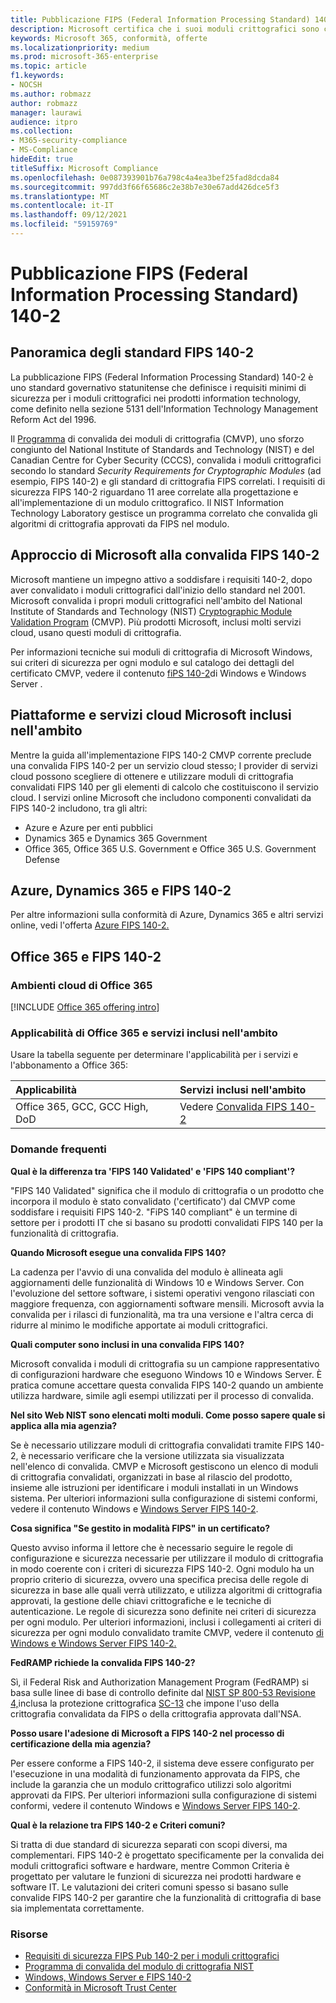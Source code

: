 ```yaml
---
title: Pubblicazione FIPS (Federal Information Processing Standard) 140-2
description: Microsoft certifica che i suoi moduli crittografici sono conformi al Federal Information Processing Standard statunitense.
keywords: Microsoft 365, conformità, offerte
ms.localizationpriority: medium
ms.prod: microsoft-365-enterprise
ms.topic: article
f1.keywords:
- NOCSH
ms.author: robmazz
author: robmazz
manager: laurawi
audience: itpro
ms.collection:
- M365-security-compliance
- MS-Compliance
hideEdit: true
titleSuffix: Microsoft Compliance
ms.openlocfilehash: 0e087393901b76a798c4a4ea3bef25fad8dcda84
ms.sourcegitcommit: 997dd3f66f65686c2e38b7e30e67add426dce5f3
ms.translationtype: MT
ms.contentlocale: it-IT
ms.lasthandoff: 09/12/2021
ms.locfileid: "59159769"
---
```

# <a name="federal-information-processing-standard-fips-publication-140-2"></a>Pubblicazione FIPS (Federal Information Processing Standard) 140-2

## <a name="fips-140-2-standard-overview"></a>Panoramica degli standard FIPS 140-2

La pubblicazione FIPS (Federal Information Processing Standard) 140-2 è uno standard governativo statunitense che definisce i requisiti minimi di sicurezza per i moduli crittografici nei prodotti information technology, come definito nella sezione 5131 dell'Information Technology Management Reform Act del 1996.

Il [Programma](https://csrc.nist.gov/Projects/cryptographic-module-validation-program) di convalida dei moduli di crittografia (CMVP), uno sforzo congiunto del National Institute of Standards and Technology (NIST) e del Canadian Centre for Cyber Security (CCCS), convalida i moduli crittografici secondo lo standard *Security Requirements for Cryptographic Modules* (ad esempio, FIPS 140-2) e gli standard di crittografia FIPS correlati. I requisiti di sicurezza FIPS 140-2 riguardano 11 aree correlate alla progettazione e all'implementazione di un modulo crittografico. Il NIST Information Technology Laboratory gestisce un programma correlato che convalida gli algoritmi di crittografia approvati da FIPS nel modulo.

## <a name="microsofts-approach-to-fips-140-2-validation"></a>Approccio di Microsoft alla convalida FIPS 140-2

Microsoft mantiene un impegno attivo a soddisfare i requisiti 140-2, dopo aver convalidato i moduli crittografici dall'inizio dello standard nel 2001. Microsoft convalida i propri moduli crittografici nell'ambito del National Institute of Standards and Technology (NIST) [Cryptographic Module Validation Program](https://csrc.nist.gov/Projects/cryptographic-module-validation-program) (CMVP). Più prodotti Microsoft, inclusi molti servizi cloud, usano questi moduli di crittografia.

Per informazioni tecniche sui moduli di crittografia di Microsoft Windows, sui criteri di sicurezza per ogni modulo e sul catalogo dei dettagli del certificato CMVP, vedere il contenuto [fiPS 140-2](https://aka.ms/AA6ehud)di Windows e Windows Server .

## <a name="microsoft-in-scope-cloud-platforms--services"></a>Piattaforme e servizi cloud Microsoft inclusi nell'ambito

Mentre la guida all'implementazione FIPS 140-2 CMVP corrente preclude una convalida FIPS 140-2 per un servizio cloud stesso; I provider di servizi cloud possono scegliere di ottenere e utilizzare moduli di crittografia convalidati FIPS 140 per gli elementi di calcolo che costituiscono il servizio cloud. I servizi online Microsoft che includono componenti convalidati da FIPS 140-2 includono, tra gli altri:

- Azure e Azure per enti pubblici
- Dynamics 365 e Dynamics 365 Government
- Office 365, Office 365 U.S. Government e Office 365 U.S. Government Defense

## <a name="azure-dynamics-365-and-fips-140-2"></a>Azure, Dynamics 365 e FIPS 140-2

Per altre informazioni sulla conformità di Azure, Dynamics 365 e altri servizi online, vedi l'offerta [Azure FIPS 140-2.](/azure/compliance/offerings/offering-fips-140-2)

## <a name="office-365-and-fips-140-2"></a>Office 365 e FIPS 140-2

### <a name="office-365-cloud-environments"></a>Ambienti cloud di Office 365

[!INCLUDE [Office 365 offering intro](../includes/o365-offering-introduction.md)]

### <a name="office-365-applicability-and-in-scope-services"></a>Applicabilità di Office 365 e servizi inclusi nell'ambito

Usare la tabella seguente per determinare l'applicabilità per i servizi e l'abbonamento a Office 365:

| **Applicabilità** | **Servizi inclusi nell'ambito** |
|:------------------|:----------------------|
| Office 365, GCC, GCC High, DoD | Vedere [Convalida FIPS 140-2](/windows/security/threat-protection/fips-140-validation) |

### <a name="frequently-asked-questions"></a>Domande frequenti

**Qual è la differenza tra 'FIPS 140 Validated' e 'FIPS 140 compliant'?**

"FIPS 140 Validated" significa che il modulo di crittografia o un prodotto che incorpora il modulo è stato convalidato ('certificato') dal CMVP come soddisfare i requisiti FIPS 140-2. "FiPS 140 compliant" è un termine di settore per i prodotti IT che si basano su prodotti convalidati FIPS 140 per la funzionalità di crittografia.

**Quando Microsoft esegue una convalida FIPS 140?**

La cadenza per l'avvio di una convalida del modulo è allineata agli aggiornamenti delle funzionalità di Windows 10 e Windows Server. Con l'evoluzione del settore software, i sistemi operativi vengono rilasciati con maggiore frequenza, con aggiornamenti software mensili. Microsoft avvia la convalida per i rilasci di funzionalità, ma tra una versione e l'altra cerca di ridurre al minimo le modifiche apportate ai moduli crittografici.

**Quali computer sono inclusi in una convalida FIPS 140?**

Microsoft convalida i moduli di crittografia su un campione rappresentativo di configurazioni hardware che eseguono Windows 10 e Windows Server. È pratica comune accettare questa convalida FIPS 140-2 quando un ambiente utilizza hardware, simile agli esempi utilizzati per il processo di convalida.

**Nel sito Web NIST sono elencati molti moduli. Come posso sapere quale si applica alla mia agenzia?**

Se è necessario utilizzare moduli di crittografia convalidati tramite FIPS 140-2, è necessario verificare che la versione utilizzata sia visualizzata nell'elenco di convalida. CMVP e Microsoft gestiscono un elenco di moduli di crittografia convalidati, organizzati in base al rilascio del prodotto, insieme alle istruzioni per identificare i moduli installati in un Windows sistema. Per ulteriori informazioni sulla configurazione di sistemi conformi, vedere il contenuto Windows e [Windows Server FIPS 140-2](https://aka.ms/AA6ehud).

**Cosa significa "Se gestito in modalità FIPS" in un certificato?**

Questo avviso informa il lettore che è necessario seguire le regole di configurazione e sicurezza necessarie per utilizzare il modulo di crittografia in modo coerente con i criteri di sicurezza FIPS 140-2. Ogni modulo ha un proprio criterio di sicurezza, ovvero una specifica precisa delle regole di sicurezza in base alle quali verrà utilizzato, e utilizza algoritmi di crittografia approvati, la gestione delle chiavi crittografiche e le tecniche di autenticazione. Le regole di sicurezza sono definite nei criteri di sicurezza per ogni modulo. Per ulteriori informazioni, inclusi i collegamenti ai criteri di sicurezza per ogni modulo convalidato tramite CMVP, vedere il contenuto [di Windows e Windows Server FIPS 140-2.](https://aka.ms/AA6ehud)

**FedRAMP richiede la convalida FIPS 140-2?**

Sì, il Federal Risk and Authorization Management Program (FedRAMP) si basa sulle linee di base di controllo definite dal [NIST SP 800-53 Revisione 4,](https://nvd.nist.gov/800-53/Rev4/)inclusa la protezione crittografica [SC-13](https://nvd.nist.gov/800-53/Rev4/control/SC-13) che impone l'uso della crittografia convalidata da FIPS o della crittografia approvata dall'NSA.

**Posso usare l'adesione di Microsoft a FIPS 140-2 nel processo di certificazione della mia agenzia?**

Per essere conforme a FIPS 140-2, il sistema deve essere configurato per l'esecuzione in una modalità di funzionamento approvata da FIPS, che include la garanzia che un modulo crittografico utilizzi solo algoritmi approvati da FIPS. Per ulteriori informazioni sulla configurazione di sistemi conformi, vedere il contenuto Windows e [Windows Server FIPS 140-2](https://aka.ms/AA6ehud).

**Qual è la relazione tra FIPS 140-2 e Criteri comuni?**

Si tratta di due standard di sicurezza separati con scopi diversi, ma complementari. FIPS 140-2 è progettato specificamente per la convalida dei moduli crittografici software e hardware, mentre Common Criteria è progettato per valutare le funzioni di sicurezza nei prodotti hardware e software IT. Le valutazioni dei criteri comuni spesso si basano sulle convalide FIPS 140-2 per garantire che la funzionalità di crittografia di base sia implementata correttamente.

### <a name="resources"></a>Risorse

- [Requisiti di sicurezza FIPS Pub 140-2 per i moduli crittografici](https://csrc.nist.gov/publications/fips/fips140-2/fips1402.pdf)
- [Programma di convalida del modulo di crittografia NIST](https://csrc.nist.gov/groups/STM/cmvp/index.html)
- [Windows, Windows Server e FIPS 140-2](/windows/security/threat-protection/fips-140-validation)
- [Conformità in Microsoft Trust Center](https://www.microsoft.com/trust-center/compliance/compliance-overview)
